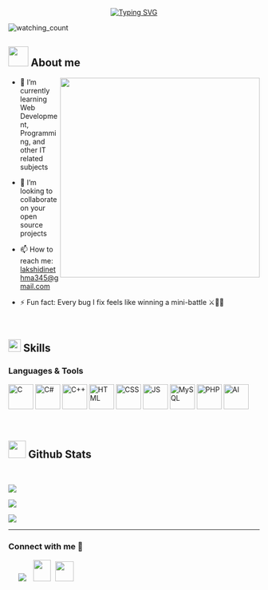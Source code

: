 ﻿
<p align="center">
<a href="https://git.io/typing-svg"><img src="https://readme-typing-svg.demolab.com?font=Georgia&weight=800&pause=1000&size=33&color=FFFFFF&width=370&height=100&lines=Hi+%2C+I'm+Lakshi+Dinethma+%F0%9F%91%8B" alt="Typing SVG" /></a>
</p>
<p align="left"> 
<img src="https://komarev.com/ghpvc/?username=Mahdiiye&color=brightgreen" alt="watching_count" />
 </p>
 
## <picture><img src = "https://user-images.githubusercontent.com/64439609/213525571-a0b12213-7e89-48df-a45f-153c78f3cf5e.png" width =40px></picture> **About me**

<picture> <img align="right" src="https://mir-s3-cdn-cf.behance.net/project_modules/disp/601014116770475.6068beff4640a.gif" width = 400px></picture>
 <p align="left">
 
</p>


- 🌱 I’m currently learning Web Development, Programming, and other IT related subjects
  
- 👯 I’m looking to collaborate on your open source projects
  
- 📫 How to reach me: lakshidinethma345@gmail.com
  

- ⚡ Fun fact: Every bug I fix feels like winning a mini-battle ⚔️👨‍💻

<br>


## <img src="https://media2.giphy.com/media/QssGEmpkyEOhBCb7e1/giphy.gif?cid=ecf05e47a0n3gi1bfqntqmob8g9aid1oyj2wr3ds3mg700bl&rid=giphy.gif" width ="25"><b> Skills</b>

<p align="left">
 <h3 align="left" >Languages & Tools</h3>

<p align="left">
    <img src="https://img.icons8.com/color/48/000000/c-programming.png" alt="C" width="50" height="50"/>
    <img src="https://img.icons8.com/color/48/000000/c-sharp-logo.png" alt="C#" width="50" height="50"/>
    <img src="https://img.icons8.com/color/48/000000/c-plus-plus-logo.png" alt="C++" width="50" height="50"/>
    <img src="https://img.icons8.com/color/48/000000/html-5--v1.png" alt="HTML" width="50" height="50"/>
    <img src="https://img.icons8.com/color/48/000000/css3.png" alt="CSS" width="50" height="50"/>
    <img src="https://img.icons8.com/color/48/000000/javascript--v1.png" alt="JS" width="50" height="50"/>
    <img src="https://img.icons8.com/color/48/000000/mysql-logo.png" alt="MySQL" width="50" height="50"/>
    <img src="https://img.icons8.com/officel/40/php-logo.png" alt="PHP" width="50" height="50"/>
    <img src="https://img.icons8.com/color/48/000000/artificial-intelligence.png" alt="AI" width="50" height="50"/>
</p>


 

<br>
</p>


## <img src="https://media.giphy.com/media/iY8CRBdQXODJSCERIr/giphy.gif" width="35"><b> Github Stats </b>
<br>

<div align="left">

![](https://github-readme-stats.vercel.app/api?username=Lakshi345&theme=dracula&hide_border=false&include_all_commits=true&count_private=true)<br/>

![](https://github-readme-streak-stats.herokuapp.com/?user=Lakshi345&theme=dracula&hide_border=false)<br/>

![](https://github-readme-stats.vercel.app/api/top-langs/?username=Lakshi345&theme=dracula&hide_border=false&include_all_commits=true&count_private=true&layout=compact)
	
</a>
</div>



-----

<h3 align="left" >Connect with me 🤝 </h3>

<p align="left">

 <div align="left"  class="icons-social" style="margin-left: 10px;">
        <a   target="_blank" href="www.linkedin.com/in/lakshi-dinethma-809875378/">
			<img src="https://img.icons8.com/doodle/40/000000/linkedin--v2.png" style="margin-left: 10px;" ></a>
		<a style="margin-left: 10px;" target="_blank" href="lakshidinethma345@gmail.com">
				<img src="https://img.icons8.com/doodle/2x/gmail-new.png" style=" width:35px; height:43px;"></a>
		<a style="margin-left: 5px;" target="_blank" href="@lakshi0122">
					<img src="https://img.icons8.com/?size=100&id=MIMjVKoXINIT&format=png&color=000000" style=" width:37px; height:40px;"></a>
      </div>

</p>


	

</div>
